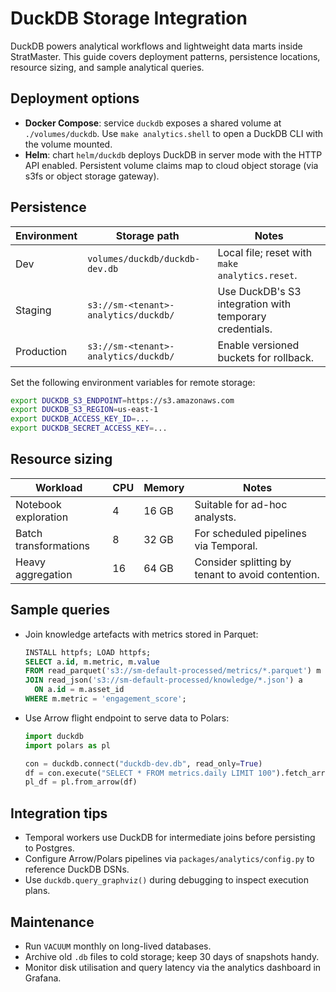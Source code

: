 # DuckDB Storage Integration

DuckDB powers analytical workflows and lightweight data marts inside StratMaster.
This guide covers deployment patterns, persistence locations, resource sizing, and
sample analytical queries.

## Deployment options

- **Docker Compose**: service `duckdb` exposes a shared volume at
  `./volumes/duckdb`. Use `make analytics.shell` to open a DuckDB CLI with the
  volume mounted.
- **Helm**: chart `helm/duckdb` deploys DuckDB in server mode with the HTTP API
  enabled. Persistent volume claims map to cloud object storage (via s3fs or
  object storage gateway).

## Persistence

| Environment | Storage path                              | Notes |
| ----------- | ------------------------------------------ | ----- |
| Dev         | `volumes/duckdb/duckdb-dev.db`             | Local file; reset with `make analytics.reset`. |
| Staging     | `s3://sm-<tenant>-analytics/duckdb/`       | Use DuckDB's S3 integration with temporary credentials. |
| Production  | `s3://sm-<tenant>-analytics/duckdb/`       | Enable versioned buckets for rollback. |

Set the following environment variables for remote storage:

```bash
export DUCKDB_S3_ENDPOINT=https://s3.amazonaws.com
export DUCKDB_S3_REGION=us-east-1
export DUCKDB_ACCESS_KEY_ID=...
export DUCKDB_SECRET_ACCESS_KEY=...
```

## Resource sizing

| Workload            | CPU | Memory | Notes |
| ------------------- | --- | ------ | ----- |
| Notebook exploration| 4   | 16 GB  | Suitable for ad-hoc analysts. |
| Batch transformations | 8 | 32 GB  | For scheduled pipelines via Temporal. |
| Heavy aggregation    | 16 | 64 GB  | Consider splitting by tenant to avoid contention. |

## Sample queries

- Join knowledge artefacts with metrics stored in Parquet:
  ```sql
  INSTALL httpfs; LOAD httpfs;
  SELECT a.id, m.metric, m.value
  FROM read_parquet('s3://sm-default-processed/metrics/*.parquet') m
  JOIN read_json('s3://sm-default-processed/knowledge/*.json') a
    ON a.id = m.asset_id
  WHERE m.metric = 'engagement_score';
  ```
- Use Arrow flight endpoint to serve data to Polars:
  ```python
  import duckdb
  import polars as pl

  con = duckdb.connect("duckdb-dev.db", read_only=True)
  df = con.execute("SELECT * FROM metrics.daily LIMIT 100").fetch_arrow_table()
  pl_df = pl.from_arrow(df)
  ```

## Integration tips

- Temporal workers use DuckDB for intermediate joins before persisting to Postgres.
- Configure Arrow/Polars pipelines via `packages/analytics/config.py` to reference
  DuckDB DSNs.
- Use `duckdb.query_graphviz()` during debugging to inspect execution plans.

## Maintenance

- Run `VACUUM` monthly on long-lived databases.
- Archive old `.db` files to cold storage; keep 30 days of snapshots handy.
- Monitor disk utilisation and query latency via the analytics dashboard in Grafana.

